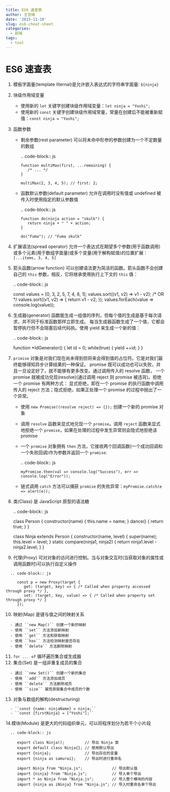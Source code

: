 ```yaml
---
title: ES6 速查表
author: 王哲峰
date: '2015-11-20'
slug: es6-cheat-sheet
categories:
  - 前端
tags:
  - tool
---
```


ES6 速查表
======================


   1. 模板字面量(template liternal)是允许嵌入表达式的字符串字面量: ``${ninja}``
   2. 块级作用域变量

      - 使用新的 ``let`` 关键字创建块级作用域变量：``let ninja = "Yoshi";``
      - 使用新的 ``const`` 关键字创建块级作用域常量，常量在创建后不能被重新赋值：``const ninja = "Yoshi";``

   3. 函数参数

      - 剩余参数(rest parameter) 可以将未命中形参的参数创建为一个不定数量的数组

         .. code-block:: js

            function multiMax(first, ...remaining) {
               /* ... */
            }

            multiMax(2, 3, 4, 5); // first: 2;

      - 函数默认参数(default parameter) 允许在调用时没有值或 undefined 被传入时使用指定的默认参数值

         .. code-block:: js

            function do(ninja action = "skulk") {
               return ninja + " " + action;
            }

            do("Fuma"); // "Fuma skulk"

   4. 扩展语法(spread operator) 允许一个表达式在期望多个参数(用于函数调用)或多个元素(用于数组字面量)或多个变量(用于解构赋值)的位置扩展：``[...items, 3, 4, 5]``
   5. 箭头函数(arrow function) 可以创建语法更为简洁的函数。箭头函数不会创建自己的 ``this`` 参数，相反，它将继承使用执行上下文的 ``this`` 值：

      .. code-block:: js

         const values = [0, 3, 2, 5, 7, 4, 8, 1];
         values.sort((v1, v2) => v1 - v2); /* OR */ 
         values.sort((v1, v2) => {
            return v1 - v2;
         });
         values.forEach(value => console.log(value));

   6. 生成器(generator) 函数能生成一组值的序列，但每个值的生成是基于每次请求，并不同于标准函数那样立即生成。
      每当生成器函数生成了一个值，它都会暂停执行但不会阻塞后续代码执。使用 yield 来生成一个新的值：

      .. code-block:: js

         function *IdGenerator() {
            let id = 0;
            while(true) {
               yield ++id;
            }
         }

   7. ``primise`` 对象是对我们现在尚未得到但将来会得到值的占位符。它是对我们最终能够得知异步计算结果的一种保证。
      promise 既可以成功也可以失败，并且一旦设定好了，就不能够有更多改变。通过调用传入的 resolve 函数，
      一个 promise 就被成功兑现(resolve)(通过调用 reject 则 promise 被违背)。拒绝一个 promise 有两种方式：
      显式拒绝，即在一个 promise 的执行函数中调用传入的 reject 方法；隐式拒绝，如果正处理一个 promise 的过程中抛出了一个异常。

      - 使用 ``new Promise((resolve reject) => {});`` 创建一个新的 promise 对象
      - 调用 ``resolve`` 函数来显式地兑现一个 ``promise``。调用 ``reject`` 函数来显式地拒绝一个 ``promise``，如果在处理的过程中发生异常则会隐式地拒绝该 promise
      - 一个 ``promise`` 对象拥有 ``then`` 方法，它接收两个回调函数(一个成功回调和一个失败回调)作为参数并返回一个 ``promise``:

         .. code-block:: js
            
            myPromise.then(val => console.log("Success"), err => console.log("Error"));
      
      - 链式调用 ``catch`` 方法可以捕获 ``promise`` 的失败异常：``myPromise.catch(e => alert(e));``

   8. 类(Class) 是 JavaScript 原型的语法糖

      .. code-block:: js
      
         class Person {
            constructor(name) {
               this.name = name;
            }
            dance() {
               return true;
            }
         }

         class Ninja extends Person {
            constructor(name, level) {
               super(name);
               this.level = level;
            }
            static compare(ninja1, ninja2) {
               return ninja1.level - ninja2.level;
            }
         }

   9.  代理(Proxy) 可对对象的访问进行控制。当与对象交互时(当获取对象的属性或调用函数时)可以执行自定义操作

      .. code-block:: js

         const p = new Proxy(target {
            get: (target, key) => { /* Called when property accessed through proxy */ },
            set: (target, key, value) => { /* Called when property set through proxy */ }
         });

   10.   映射(Map) 是键与值之间的映射关系

      - 通过 ``new Map()`` 创建一个新的映射
      - 使用 ``set`` 方法添加新映射
      - 使用 ``get`` 方法和获取映射
      - 使用 ``has`` 方法检测映射是否存在
      - 使用 ``delete`` 方法删除映射

   11. ``for ... of`` 循环遍历集合或生成器
   12. 集合(Set) 是一组非重复成员的集合

      - 通过 ``new Set()`` 创建一个新的集合
      - 使用 ``add`` 方法添加成员
      - 使用 ``delete`` 方法删除成员
      - 使用 ``size`` 属性获取集合中成员的个数

   13. 对象与数组的解构(destructuring)

      - ``const {name: ninjaName} = ninja;``
      - ``const {firstNinja} = ["Yoshi"];``

   14.模块(Module) 是更大的代码组织单元，可以将程序划分为若干个小片段

      .. code-block:: js

         export class Ninja();         // 导出 Ninja 类
         export default class Ninja{}; // 使用默认导出
         export {ninja};               // 导出存在的变量
         export {ninja as samurai};    // 导出时进行重命名

         import Ninja from "Ninja.js";             // 导出默认值
         import {ninja} from "Ninja.js";           // 导入单个导出
         import * as Ninja from "Ninja.js";        // 导入整个模块的内容
         import {ninja as iNinja} from "Ninja.js"; // 导入时重命名单个导出
